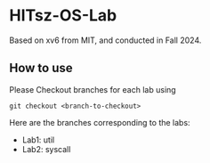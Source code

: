 # HITsz-OS-Lab

Based on xv6 from MIT, and conducted in Fall 2024.

## How to use

Please Checkout branches for each lab using

```
git checkout <branch-to-checkout>
```

Here are the branches corresponding to the labs: 

- Lab1: util
- Lab2: syscall
